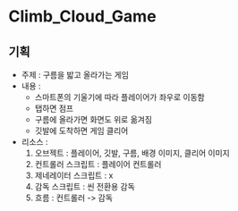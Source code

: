 # Climb_Cloud_Game
 
## 기획

- 주제 : 구름을 밟고 올라가는 게임
- 내용 :
    - 스마트폰의 기울기에 따라 플레이어가 좌우로 이동함
    - 탭하면 점프
    - 구름에 올라가면 화면도 위로 옮겨짐
    - 깃발에 도착하면 게임 클리어
- 리소스 :
    1. 오브젝트 : 플레이어, 깃발, 구름, 배경 이미지, 클리어 이미지
    2. 컨트롤러 스크립트 : 플레이어 컨트롤러
    3. 제네레이터 스크립트 : x
    4. 감독 스크립트 : 씬 전환용 감독
    5. 흐름 : 컨트롤러 -> 감독